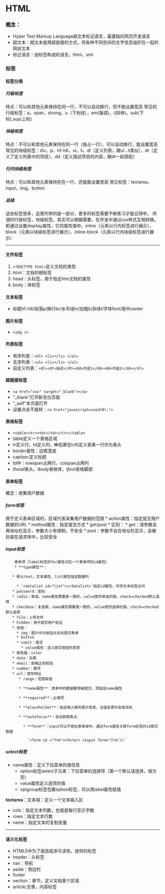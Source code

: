 # HTML

### 概念：

* Hyper Text Markup Language超文本标记语言，最基础的网页开发语言
* 超文本：超文本是用超链接的方式，将各种不同空间的文字信息组织在一起的网状文本
* 标记语言：由标签构成的语言，html，xml

### 标签

#### 标签分类
##### 行级标签
特点：可以和其他元素保持在同一行，不可以自动换行，但不能设置宽高
常见的行级标签：a，span，strong，u（下划线），em(强调)，i(斜体)，sub(下标),sup(上标)

##### 块级标签
特点：不可以和其他元素保持在同一行（独占一行），可以自动换行，能设置宽高
常见的块级标签：div，p，h1-h6，ul，li，dl（定义列表，跟ul…li类似），dt（定义了定义列表中的项目），dd（定义描述项目的内容，跟dt一起搭配）

##### 行内块级标签
特点：可以和其他元素保持在在一行，还能能设置宽高
常见标签：textarea，input，img，button

##### 总结
这些标签很多，这里列举的是一部分，更多的标签需要不断练习才能记得牢。
所谓的行级标签，块级标签，其实可以根据需要，在开发中通过css样式互相转换。即通过设置displiay属性，它的属性值中，inline（元素以行内标签进行展示），block（元素以块级标签进行展示），inline-block（元素以行内块级标签进行展示）

---

#### 文件标签

1. `<!DOCTYPE html>`定义文档的类型
2. html：文档的根标签
3. head：头标签，用于指定htm文档的属性
4. body：体标签

#### 文本标签

* 标题h1-h6/段落p/换行br/水平线hr/加粗b/斜体i/字体font/居中center

#### 图片标签

   * `<img />`

#### 列表标签
   * 有序列表：`<ol> <li></li> </ol>`
   * 无序列表：`<ul> <li></li> </ul>`
   * 自定义列表：`<dl><dt>描述</dt><dd>内容1</dd><dd>内容2</dd></dl>`

#### 超链接标签
   * `<a href="xxx" target="_blank"></a>`
   * "_blank"打开新空白页面
   * "_self"本页面打开
   * 设置点击不跳转：`<a href="javascript=void(0);">`

#### 表格标签

   * `<table><tr><td></td></tr></table>`
   * table定义一个表格区域
   * tr定义行。td定义列，**th**包裹在tr内定义表第一行作为表头
   * border属性：边框宽度
   * caption:定义标题
   * td中：rowspan占两行。colspan占两列
   * *thead*表头，*tbody*表格体，*tfoot*表格脚部

#### 表单标签
概念：收集用户数据

##### form标签
用于定义表单区域的，区域代表采集用户数据的范围
     * action属性：指定提交用户数据的URL
          * method属性：指定提交方式
       * get/post
       * 区别：
         * get：请参数会再地址栏显示，参数大小有限制，不安全
         * post：参数不会在地址栏显示，会被封装在请求体中，比较安全

   ##### input标签

  		表单项（label标签的for属性对应一个表单项的id属性）
  		* **type属性**：
              
       * 默认text，文本属性，list属性指定数据列
         
         * `<datalist id="list"></datalist>`指定id属性，可供文本标签访问
       * password：密码
       * radio：单选，name属性需要是一致的，value提供单选的值，check=checked默认选择
       * checkbox：复选框，name属性需要是一致的，value提供选择的值，check=checked默认选择
       * file：上传文件
       * hidden：用于提交用户验证
       * 按钮：
         * img：图片作为按钮点击则提交表单
         * button
         * sumit：提交
           * value属性：定义提交按钮的意思
       * 取色器：color
       * date：日期
       * email：邮箱正则校验
       * number：数字
       * url：填写网址
          * range：范围取值
          
          * **name属性**：表单中的数据要想被提交，须指定name属性
          
          * **required**：必填项
          
          * **placeholder**：指定输入框的提示信息，当值变更时会就消失
          
          * **autofocus**：自动获取焦点
          
            * **form**：input可以不放在表单域中，通过form属性关联form标签的id提交数据
            
              `<form id ="frm"><form/> <input form="frm"/>`
   ##### select标签
   * name属性：定义下拉菜单的值信息
       * option标签select子元素：下拉菜单的选择项（第一个默认请选择，值为空）
       * value属性定义选项的值
       * optgroup标签包裹option标签，可以用label属性赋值

**textarea**：文本域：定义一个文本输入区

* cols：指定文本列数，也就是每行显示字数
* rows：指定文本行数
* name：指定文本的复制变量

---

#### 语义化标签

   * HTML5中为了提高程序可读性，提供的标签
* header：头标签
* nav：导航
* aside：侧边栏
* footer
* section：章节，定义文档某个区域
* article:文章，内容标签


